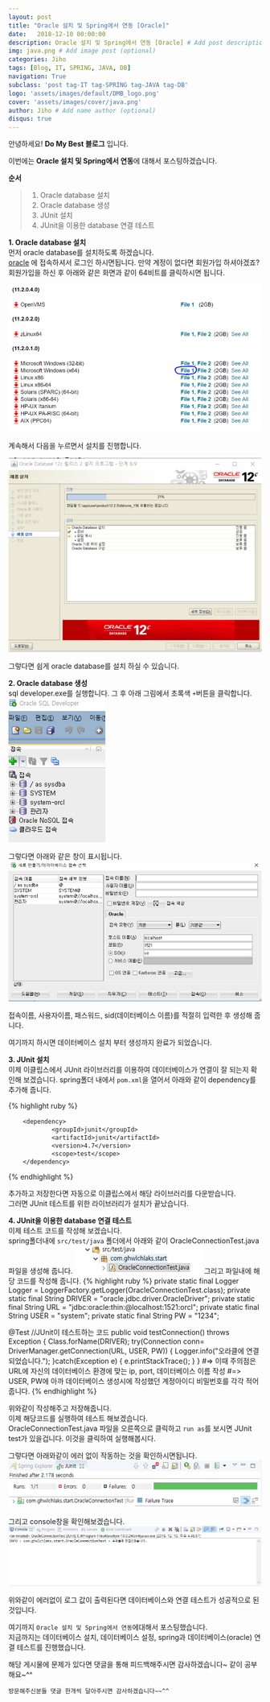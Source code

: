 ```yaml
---
layout: post
title: "Oracle 설치 및 Spring에서 연동 [Oracle]"
date:   2018-12-10 00:00:00
description: Oracle 설치 및 Spring에서 연동 [Oracle] # Add post description (optional)
img: java.png # Add image post (optional)
categories: Jiho
tags: [Blog, IT, SPRING, JAVA, DB]
navigation: True
subclass: 'post tag-IT tag-SPRING tag-JAVA tag-DB'
logo: 'assets/images/default/DMB_logo.png'
cover: 'assets/images/cover/java.png'
author: Jiho # Add name author (optional)
disqus: true
---
```

안녕하세요! **Do My Best 블로그** 입니다.    

이번에는 **Oracle 설치 및 Spring에서 연동**에 대해서 포스팅하겠습니다. 

**순서**
>1. Oracle database 설치
>2. Oracle database 생성
>3. JUnit 설치
>4. JUnit을 이용한 database 연결 테스트

**1. Oracle database 설치**  
먼저 oracle database를 설치하도록 하겠습니다.  
[oracle][oracle] 에 접속하셔서 로그인 하시면됩니다. 만약 계정이 없다면 회원가입 하셔야겠죠?  
회원가입을 하신 후 아래와 같은 화면과 같이 64비트를 클릭하시면 됩니다. 

<img src="/assets/images/2018-12-10-spring-oracle-setup/oracle-setup1.png">

계속해서 다음을 누르면서 설치를 진행합니다.

<img src="/assets/images/2018-12-10-spring-oracle-setup/oracle-setup2.png">

그렇다면 쉽게 oracle database를 설치 하실 수 있습니다. 

**2. Oracle database 생성**  
sql developer.exe를 실행합니다. 
그 후 아래 그림에서 초록색 `+`버튼을 클릭합니다.
<img src="/assets/images/2018-12-10-spring-oracle-setup/oracle-setup3.png">

그렇다면 아래와 같은 창이 표시됩니다. 
<img src="/assets/images/2018-12-10-spring-oracle-setup/oracle-setup4.png">

접속이름, 사용자이름, 패스워드, sid(데이터베이스 이름)를 적절히 입력한 후 생성해 줍니다. 

여기까지 하시면 데이터베이스 설치 부터 생성까지 완료가 되었습니다. 

**3. JUnit 설치**  
이제 이클립스에서 JUnit 라이브러리를 이용하여 데이터베이스가 연결이 잘 되는지 확인해 보겠습니다. 
spring폴더 내에서 `pom.xml`을 열어서 아래와 같이 dependency를 추가해 줍니다. 

{% highlight ruby %}
<!-- Test -->
        <dependency>
                <groupId>junit</groupId>
                <artifactId>junit</artifactId>
                <version>4.7</version>
                <scope>test</scope>
        </dependency>
{% endhighlight %}

추가하고 저장한다면 자동으로 이클립스에서 해당 라이브러리를 다운받습니다.   
그러면 JUnit 테스트를 위한 라이브러리가 설치가 끝났습니다. 

**4. JUnit을 이용한 database 연결 테스트**  
이제 테스트 코드를 작성해 보겠습니다.   
spring폴더내에 `src/test/java` 폴더에서 아래와 같이 OracleConnectionTest.java 파일을 생성해 줍니다.
<img src="/assets/images/2018-12-10-spring-oracle-setup/junit1.png">
그리고 파일내에 해당 코드를 작성해 줍니다. 
{% highlight ruby %}
private static final Logger Logger = LoggerFactory.getLogger(OracleConnectionTest.class);
private static final String DRIVER = "oracle.jdbc.driver.OracleDriver";
private static final String URL = "jdbc:oracle:thin:@localhost:1521:orcl";
private static final String USER = "system";
private static final String PW = "1234";

@Test //JUnit이 테스트하는 코드
public void testConnection() throws Exception {
        Class.forName(DRIVER);
        try(Connection conn= DriverManager.getConnection(URL, USER, PW)) {
                Logger.info("오라클에 연결되었습니다.");
        }catch(Exception e) {
                e.printStackTrace();
        }
}
#=> 이때 주의점은 URL에 자신의 데이터베이스 환경에 맞는 ip, port, 데이터베이스 이름 작성
#=> USER, PW에 아까 데이터베이스 생성시에 작성했던 계정아이디 비밀번호를 각각 적어줍니다.
{% endhighlight %}

위와같이 작성해주고 저장해줍니다.   
이제 해당코드를 실행하여 테스트 해보겠습니다.   
OracleConnectionTest.java 파일을 오른쪽으로 클릭하고 `run as`를 보시면 JUnit test가 있을겁니다. 
이것을 클릭하여 실행해봅시다.

그렇다면 아래와같이 에러 없이 작동하는 것을 확인하시면됩니다.
<img src="/assets/images/2018-12-10-spring-oracle-setup/junit2.png">  

그리고 console창을 확인해보겠습니다.  
<img src="/assets/images/2018-12-10-spring-oracle-setup/junit3.png">

위와같이 에러없이 로그 값이 출력된다면 데이터베이스와 연결 테스트가 성공적으로 된 것입니다. 




여기까지 `Oracle 설치 및 Spring에서 연동`에대해서 포스팅했습니다.   
지금까지는 데이터베이스 설치, 데이터베이스 설정, spring과 데이터베이스(oracle) 연결 테스트를 진행했습니다.
   
해당 게시물에 문제가 있다면 댓글을 통해 피드백해주시면 감사하겠습니다~ 
같이 공부해요~^^

`방문해주신분들 댓글 한개씩 달아주시면 감사하겠습니다~~^^`  

[oracle]:https://login.oracle.com